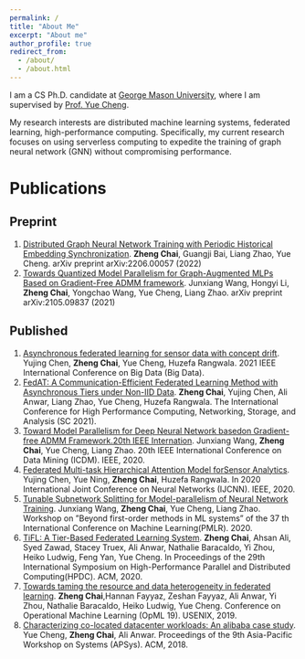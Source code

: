```yaml
---
permalink: /
title: "About Me"
excerpt: "About me"
author_profile: true
redirect_from: 
  - /about/
  - /about.html
---
```


I am a CS Ph.D. candidate at [George Mason University](https://www2.gmu.edu/), where I am supervised by [Prof. Yue Cheng](https://cs.gmu.edu/~yuecheng/).

My research interests are distributed machine learning systems, federated learning, high-performance computing. Specifically, my current research focuses on using serverless computing to expedite the training of graph neural network (GNN) without compromising performance.

# Publications
## Preprint
1. [Distributed Graph Neural Network Training with Periodic Historical Embedding Synchronization](https://arxiv.org/pdf/2206.00057). **Zheng Chai**, Guangji Bai, Liang Zhao, Yue Cheng.  arXiv preprint arXiv:2206.00057 (2022)
2. [Towards Quantized Model Parallelism for Graph-Augmented MLPs Based on Gradient-Free ADMM framework](https://arxiv.org/pdf/2105.09837). Junxiang Wang, Hongyi Li, **Zheng Chai**, Yongchao Wang, Yue Cheng, Liang Zhao. arXiv preprint arXiv:2105.09837 (2021)
    
## Published
1. [Asynchronous federated learning for sensor data with concept drift](https://arxiv.org/pdf/2109.00151.pdf). Yujing Chen, **Zheng Chai**, Yue Cheng, Huzefa Rangwala. 2021 IEEE International Conference on Big Data (Big Data). 
2. [FedAT: A Communication-Efficient Federated Learning Method with Asynchronous Tiers under Non-IID Data](https://dl.acm.org/doi/pdf/10.1145/3458817.3476211). **Zheng Chai**, Yujing Chen, Ali Anwar, Liang Zhao, Yue Cheng, Huzefa Rangwala. The International Conference for High Performance Computing, Networking, Storage, and Analysis (SC 2021).
3. [Toward Model Parallelism for Deep Neural Network basedon Gradient-free ADMM Framework.20th IEEE Internation](https://arxiv.org/pdf/2009.02868). Junxiang Wang, **Zheng Chai**, Yue Cheng, Liang Zhao. 20th IEEE International Conference on Data Mining (ICDM). IEEE, 2020.
4. [Federated Multi-task Hierarchical Attention Model forSensor Analytics](https://arxiv.org/pdf/1905.05142). Yujing Chen, Yue Ning, **Zheng Chai**, Huzefa Rangwala. In 2020 International Joint Conference on Neural Networks (IJCNN). IEEE, 2020.
5. [Tunable Subnetwork Splitting for Model-parallelism of Neural Network Training](https://arxiv.org/pdf/2009.04053). Junxiang Wang, **Zheng Chai**, Yue Cheng, Liang Zhao. Workshop on ”Beyond first-order methods in ML systems” of the 37 th International Conference on Machine Learning(PMLR). 2020.
6. [TiFL: A Tier-Based Federated Learning System](https://arxiv.org/pdf/2001.09249). **Zheng Chai**, Ahsan Ali, Syed Zawad, Stacey Truex, Ali Anwar, Nathalie Baracaldo, Yi Zhou, Heiko Ludwig, Feng Yan, Yue Cheng. In Proceedings of the 29th International Symposium on High-Performance Parallel and Distributed Computing(HPDC). ACM, 2020.
7. [Towards taming the resource and data heterogeneity in federated learning](https://www.usenix.org/system/files/opml19papers-chai.pdf). **Zheng Chai**,Hannan Fayyaz, Zeshan Fayyaz, Ali Anwar, Yi Zhou, Nathalie Baracaldo, Heiko Ludwig, Yue Cheng. Conference on Operational Machine Learning (OpML 19). USENIX, 2019.
8. [Characterizing co-located datacenter workloads: An alibaba case study](https://arxiv.org/pdf/1808.02919.pdf?roistat_visit=120946). Yue Cheng, **Zheng Chai**, Ali Anwar. Proceedings of the 9th Asia-Pacific Workshop on Systems (APSys). ACM, 2018.

<!-- This is the front page of a website that is powered by the [academicpages template](https://github.com/academicpages/academicpages.github.io) and hosted on GitHub pages. [GitHub pages](https://pages.github.com) is a free service in which websites are built and hosted from code and data stored in a GitHub repository, automatically updating when a new commit is made to the respository. This template was forked from the [Minimal Mistakes Jekyll Theme](https://mmistakes.github.io/minimal-mistakes/) created by Michael Rose, and then extended to support the kinds of content that academics have: publications, talks, teaching, a portfolio, blog posts, and a dynamically-generated CV. You can fork [this repository](https://github.com/academicpages/academicpages.github.io) right now, modify the configuration and markdown files, add your own PDFs and other content, and have your own site for free, with no ads! An older version of this template powers my own personal website at [stuartgeiger.com](http://stuartgeiger.com), which uses [this Github repository](https://github.com/staeiou/staeiou.github.io). -->

<!-- A data-driven personal website
======
Like many other Jekyll-based GitHub Pages templates, academicpages makes you separate the website's content from its form. The content & metadata of your website are in structured markdown files, while various other files constitute the theme, specifying how to transform that content & metadata into HTML pages. You keep these various markdown (.md), YAML (.yml), HTML, and CSS files in a public GitHub repository. Each time you commit and push an update to the repository, the [GitHub pages](https://pages.github.com/) service creates static HTML pages based on these files, which are hosted on GitHub's servers free of charge.

Many of the features of dynamic content management systems (like Wordpress) can be achieved in this fashion, using a fraction of the computational resources and with far less vulnerability to hacking and DDoSing. You can also modify the theme to your heart's content without touching the content of your site. If you get to a point where you've broken something in Jekyll/HTML/CSS beyond repair, your markdown files describing your talks, publications, etc. are safe. You can rollback the changes or even delete the repository and start over -- just be sure to save the markdown files! Finally, you can also write scripts that process the structured data on the site, such as [this one](https://github.com/academicpages/academicpages.github.io/blob/master/talkmap.ipynb) that analyzes metadata in pages about talks to display [a map of every location you've given a talk](https://academicpages.github.io/talkmap.html).

Getting started
======
1. Register a GitHub account if you don't have one and confirm your e-mail (required!)
1. Fork [this repository](https://github.com/academicpages/academicpages.github.io) by clicking the "fork" button in the top right. 
1. Go to the repository's settings (rightmost item in the tabs that start with "Code", should be below "Unwatch"). Rename the repository "[your GitHub username].github.io", which will also be your website's URL.
1. Set site-wide configuration and create content & metadata (see below -- also see [this set of diffs](http://archive.is/3TPas) showing what files were changed to set up [an example site](https://getorg-testacct.github.io) for a user with the username "getorg-testacct")
1. Upload any files (like PDFs, .zip files, etc.) to the files/ directory. They will appear at https://[your GitHub username].github.io/files/example.pdf.  
1. Check status by going to the repository settings, in the "GitHub pages" section

Site-wide configuration
------
The main configuration file for the site is in the base directory in [_config.yml](https://github.com/academicpages/academicpages.github.io/blob/master/_config.yml), which defines the content in the sidebars and other site-wide features. You will need to replace the default variables with ones about yourself and your site's github repository. The configuration file for the top menu is in [_data/navigation.yml](https://github.com/academicpages/academicpages.github.io/blob/master/_data/navigation.yml). For example, if you don't have a portfolio or blog posts, you can remove those items from that navigation.yml file to remove them from the header. 

Create content & metadata
------
For site content, there is one markdown file for each type of content, which are stored in directories like _publications, _talks, _posts, _teaching, or _pages. For example, each talk is a markdown file in the [_talks directory](https://github.com/academicpages/academicpages.github.io/tree/master/_talks). At the top of each markdown file is structured data in YAML about the talk, which the theme will parse to do lots of cool stuff. The same structured data about a talk is used to generate the list of talks on the [Talks page](https://academicpages.github.io/talks), each [individual page](https://academicpages.github.io/talks/2012-03-01-talk-1) for specific talks, the talks section for the [CV page](https://academicpages.github.io/cv), and the [map of places you've given a talk](https://academicpages.github.io/talkmap.html) (if you run this [python file](https://github.com/academicpages/academicpages.github.io/blob/master/talkmap.py) or [Jupyter notebook](https://github.com/academicpages/academicpages.github.io/blob/master/talkmap.ipynb), which creates the HTML for the map based on the contents of the _talks directory).

**Markdown generator**

I have also created [a set of Jupyter notebooks](https://github.com/academicpages/academicpages.github.io/tree/master/markdown_generator
) that converts a CSV containing structured data about talks or presentations into individual markdown files that will be properly formatted for the academicpages template. The sample CSVs in that directory are the ones I used to create my own personal website at stuartgeiger.com. My usual workflow is that I keep a spreadsheet of my publications and talks, then run the code in these notebooks to generate the markdown files, then commit and push them to the GitHub repository.

How to edit your site's GitHub repository
------
Many people use a git client to create files on their local computer and then push them to GitHub's servers. If you are not familiar with git, you can directly edit these configuration and markdown files directly in the github.com interface. Navigate to a file (like [this one](https://github.com/academicpages/academicpages.github.io/blob/master/_talks/2012-03-01-talk-1.md) and click the pencil icon in the top right of the content preview (to the right of the "Raw | Blame | History" buttons). You can delete a file by clicking the trashcan icon to the right of the pencil icon. You can also create new files or upload files by navigating to a directory and clicking the "Create new file" or "Upload files" buttons. 

Example: editing a markdown file for a talk
![Editing a markdown file for a talk](/images/editing-talk.png)

For more info
------
More info about configuring academicpages can be found in [the guide](https://academicpages.github.io/markdown/). The [guides for the Minimal Mistakes theme](https://mmistakes.github.io/minimal-mistakes/docs/configuration/) (which this theme was forked from) might also be helpful. -->
